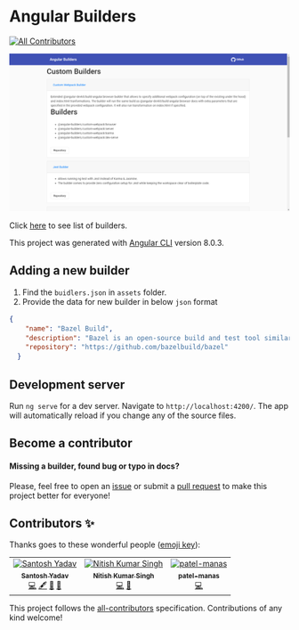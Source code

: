 # Angular Builders
[![All Contributors](https://img.shields.io/badge/all_contributors-2-orange.svg?style=flat-square)](#contributors-)

![Website Screenshot](screenshot.png)

Click [here](https://angular-builders.dev) to see list of builders.

This project was generated with [Angular CLI](https://github.com/angular/angular-cli) version 8.0.3.

## Adding a new builder

1. Find the `buidlers.json` in `assets` folder.
2. Provide the data for new builder in below `json` format

```json
{
    "name": "Bazel Build",
    "description": "Bazel is an open-source build and test tool similar to Make, Maven, and Gradle. It uses a human-readable, high-level build language. Bazel supports projects in multiple languages and builds outputs for multiple platforms. Bazel supports large codebases across multiple repositories, and large numbers of users.",
    "repository": "https://github.com/bazelbuild/bazel"
  }
```

## Development server

Run `ng serve` for a dev server. Navigate to `http://localhost:4200/`. The app will automatically reload if you change any of the source files.


## Become a contributor

#### Missing a builder, found bug or typo in docs?

Please, feel free to open an [issue](https://github.com/santoshyadav198613/angular-builder/issues)
or submit a [pull request](https://github.com/santoshyadav198613/angular-builder/pulls) to make this project better for everyone!

## Contributors ✨

Thanks goes to these wonderful people ([emoji key](https://allcontributors.org/docs/en/emoji-key)):

<!-- ALL-CONTRIBUTORS-LIST:START - Do not remove or modify this section -->
<!-- prettier-ignore -->
<table>
  <tr>
    <td align="center"><a href="http://santoshyadavblog.com"><img src="https://avatars3.githubusercontent.com/u/11923975?v=4" width="100px;" alt="Santosh Yadav"/><br /><sub><b>Santosh Yadav</b></sub></a><br /><a href="https://github.com/ngx-builders/angular-builder/commits?author=santoshyadav198613" title="Code">💻</a> <a href="#content-santoshyadav198613" title="Content">🖋</a> <a href="#design-santoshyadav198613" title="Design">🎨</a> <a href="https://github.com/ngx-builders/angular-builder/commits?author=santoshyadav198613" title="Documentation">📖</a></td>
    <td align="center"><a href="https://www.youtube.com/c/NitishKumarSingh"><img src="https://avatars2.githubusercontent.com/u/15886737?v=4" width="100px;" alt="Nitish Kumar Singh"/><br /><sub><b>Nitish Kumar Singh</b></sub></a><br /><a href="https://github.com/ngx-builders/angular-builder/commits?author=nitishk72" title="Code">💻</a> <a href="#design-nitishk72" title="Design">🎨</a></td>
    <td align="center"><a href="https://github.com/patel-manas"><img src="https://avatars1.githubusercontent.com/u/40213997?v=4" width="100px;" alt="patel-manas"/><br /><sub><b>patel-manas</b></sub></a><br /><a href="https://github.com/ngx-builders/angular-builder/commits?author=patel-manas" title="Code">💻</a></td>
  </tr>
</table>

<!-- ALL-CONTRIBUTORS-LIST:END -->

This project follows the [all-contributors](https://github.com/all-contributors/all-contributors) specification. Contributions of any kind welcome!
